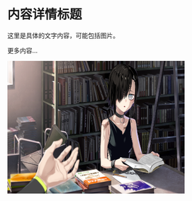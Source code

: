 # 内容详情标题

这里是具体的文字内容，可能包括图片。

更多内容...

<img alt="内容图片" src="https://raw.githubusercontent.com/YDDLJW/YDDLJW.github.io/main/static/background_1.png" width="400" height="300"/>